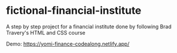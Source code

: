 # fictional-financial-institute


A step by step project for a financial institute done by following Brad Travery's HTML and CSS course

Demo: https://yomi-finance-codealong.netlify.app/
